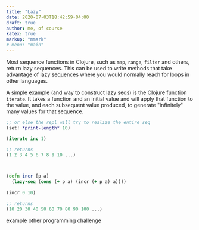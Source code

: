 ```yaml
---
title: "Lazy"
date: 2020-07-03T18:42:59-04:00
draft: true
author: me, of course
katex: true
markup: "mmark"
# menu: "main"
---
```


Most sequence functions in Clojure, such as `map`, `range`, `filter` and others, return lazy sequences. This can be used to write methods that take advantage of lazy sequences where you would normally reach for loops in other languages. 

A simple example (and way to construct lazy seqs) is the Clojure function `iterate`. It takes a function and an initial value and will apply that function to the value, and each subsequent value produced, to generate "infinitely" many values for that sequence.

```clj
;; or else the repl will try to realize the entire seq
(set! *print-length* 10) 

(iterate inc 1)

;; returns
(1 2 3 4 5 6 7 8 9 10 ...)



(defn incr [p a]
  (lazy-seq (cons (+ p a) (incr (+ p a) a))))
  
(incr 0 10)

;; returns
(10 20 30 40 50 60 70 80 90 100 ...)
```

example other programming challenge

